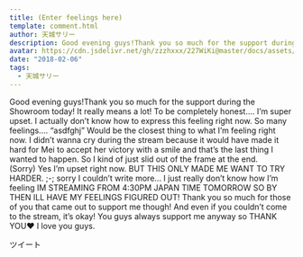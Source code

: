 ```yaml
---
title: (Enter feelings here)
template: comment.html
author: 天城サリー
description: Good evening guys!Thank you so much for the support during the Showroom today! It really means a lot! To be completely honest.... I’m super upset. I actually don’t know how to express this feeling ...
avatar: https://cdn.jsdelivr.net/gh/zzzhxxx/227WiKi@master/docs/assets/photo/avatar/sally.jpg
date: "2018-02-06"
tags:
  - 天城サリー
---
```



Good evening guys!Thank you so much for the support during the Showroom today! It really means a lot! To be completely honest.... I’m super upset. I actually don’t know how to express this feeling right now. So many feelings.... “asdfghj” Would be the closest thing to what I’m feeling right now. I didn’t wanna cry during the stream because it would have made it hard for Mei to accept her victory with a smile and that’s the last thing I wanted to happen. So I kind of just slid out of the frame at the end. (Sorry) Yes I’m upset right now. BUT THIS ONLY MADE ME WANT TO TRY HARDER. ;-; sorry I couldn’t write more... I just really don’t know how I’m feeling IM STREAMING FROM 4:30PM JAPAN TIME TOMORROW SO BY THEN ILL HAVE MY FEELINGS FIGURED OUT! Thank you so much for those of you that came out to support me though! And even if you couldn’t come to the stream, it’s okay! You guys always support me anyway so THANK YOU❤️ I love you guys.


ツイート



